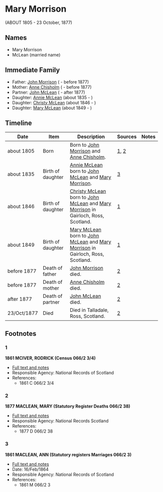 ﻿---
layout: person
subject_key: i18316154
permalink: /people/i18316154
---

# Mary Morrison
(ABOUT 1805 - 23 October, 1877)

## Names

* Mary Morrison
* McLean (married name)

## Immediate Family

* Father: [John Morrison](./@39757210@-john-morrison-b-d1877.md) ( - before 1877)
* Mother: [Anne Chisholm](./@48064613@-anne-chisholm-b-d1877.md) ( - before 1877)
* Partner: [John McLean](./@91397610@-john-mclean-b-d1877.md) ( - after 1877)
* Daughter: [Annie McLean](./@68658880@-annie-mclean-b1835-d.md) (about 1835 - )
* Daughter: [Christy McLean](./@62955988@-christy-mclean-b1846-d.md) (about 1846 - )
* Daughter: [Mary McLean](./@45920386@-mary-mclean-b1849-d.md) (about 1849 - )

## Timeline

Date | Item | Description | Sources | Notes
---|---|---|---|---
about 1805 | Born | Born to [John Morrison](./@39757210@-john-morrison-b-d1877.md) and [Anne Chisholm](./@48064613@-anne-chisholm-b-d1877.md). | [1](#1), [2](#2) | 
about 1835 | Birth of daughter | [Annie McLean](./@68658880@-annie-mclean-b1835-d.md) born to [John McLean](./@91397610@-john-mclean-b-d1877.md) and [Mary Morrison](./@18316154@-mary-morrison-b1805-d1877-10-23.md). | [3](#3) | 
about 1846 | Birth of daughter | [Christy McLean](./@62955988@-christy-mclean-b1846-d.md) born to [John McLean](./@91397610@-john-mclean-b-d1877.md) and [Mary Morrison](./@18316154@-mary-morrison-b1805-d1877-10-23.md) in Gairloch, Ross, Scotland. | [1](#1) | 
about 1849 | Birth of daughter | [Mary McLean](./@45920386@-mary-mclean-b1849-d.md) born to [John McLean](./@91397610@-john-mclean-b-d1877.md) and [Mary Morrison](./@18316154@-mary-morrison-b1805-d1877-10-23.md) in Gairloch, Ross, Scotland. | [1](#1) | 
before 1877 | Death of father | [John Morrison](./@39757210@-john-morrison-b-d1877.md) died. | [2](#2) | 
before 1877 | Death of mother | [Anne Chisholm](./@48064613@-anne-chisholm-b-d1877.md) died. | [2](#2) | 
after 1877 | Death of partner | [John McLean](./@91397610@-john-mclean-b-d1877.md) died. | [2](#2) | 
23/Oct/1877 | Died | Died in Talladale, Ross, Scotland. | [2](#2) | 

## Footnotes

### 1

**1861 MCIVER, RODRICK (Census 066/2 3/4)**

* [Full text and notes](../sources/@91380221@-1861-mciver,-rodrick-census-066-2-3-4-.md)
* Responsible Agency: National Records of Scotland
* References: 
  * 1861 C 066/2 3/4

### 2

**1877 MACLEAN, MARY (Statutory Register Deaths 066/2 38)**

* [Full text and notes](../sources/@42301818@-1877-maclean,-mary-statutory-register-deaths-066-2-38-.md)
* Responsible Agency: National Records Scotland
* References: 
  * 1877 D 066/2 38

### 3

**1861 MACLEAN, ANN (Statutory registers Marriages 066/2 3)**

* [Full text and notes](../sources/@25221376@-1861-maclean,-ann-statutory-registers-marriages-066-2-3-.md)
* Date: 16/Feb/1864
* Responsible Agency: National Records of Scotland
* References: 
  * 1861 M 066/2 3

